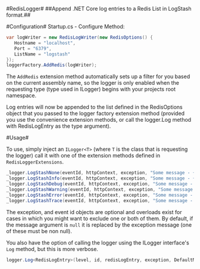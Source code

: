 #RedisLogger#
##Append .NET Core log entries to a Redis List in LogStash format.##

#Configuration#
Startup.cs - Configure Method:
```cs
var logWriter = new RedisLogWriter(new RedisOptions() {
   Hostname = "localhost",
   Port = "6379",
   ListName = "logstash"
});
loggerFactory.AddRedis(logWriter);
```

The `AddRedis` extension method automatically sets up a filter for you based on the current assembly name, so the logger is only enabled when the requesting type (type used in ILogger<T>) begins with your projects root namespace.

Log entries will now be appended to the list defined in the RedisOptions object that you passed to the logger factory extension method (provided you use the convenience extension methods, or call the logger.Log method with RedisLogEntry as the type argument).

#Usage#

To use, simply inject an `ILogger<T>` (where `T` is the class that is requesting the logger) call it with one of the extension methods defined in `RedisLoggerExtensions`.

```cs
_logger.LogStashNone(eventId, httpContext, exception, "Some message - {arg0}", args);
_logger.LogStashInfo(eventId, httpContext, exception, "Some message - {arg0}", args...);
_logger.LogStashDebug(eventId, httpContext, exception, "Some message - {arg0}", args...);
_logger.LogStashWarning(eventId, httpContext, exception, "Some message - {arg0}", args...);
_logger.LogStashError(eventId, httpContext, exception, "Some message - {arg0}", args...);
_logger.LogStashTrace(eventId, httpContext, exception, "Some message - {arg0}", args...);
```
The exception, and event id objects are optional and overloads exist for cases in which you might want to exclude one or both of them. By default, if the message argument is `null` it is replaced by the exception message (one of these must be non null). 

You also have the option of calling the logger using the ILogger interface's `Log` method, but this is more verbose.

```cs
logger.Log<RedisLogEntry>(level, id, redisLogEntry, exception, DefaultMessageFormatter);
```
